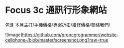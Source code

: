 # Focus 3c 通訊行形象網站 
包含 本月主打/手機價格/專案折扣/維修價格/聯絡我們/

![image]https://github.com/propcgrogrammer/website-cellphone-/blob/master/screenshot.png?raw=true
